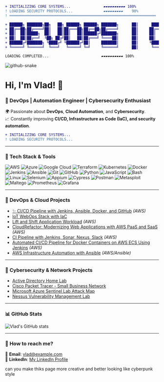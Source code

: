 ```diff
+ INITIALIZING CORE SYSTEMS...               ▰▰▰▰▰▰▰▰▰▰ 100%
! LOADING SECURITY PROTOCOLS...              ▰▰▰▰▰▰▰▰▰    90%
! ═══════════════════════════════════════════════════════════════════

+ ██████╗ ███████╗██╗   ██╗ ██████╗ ██████╗ ███████╗      ██║      ██████╗██╗      ██████╗ ██╗   ██╗██████╗   
+ ██╔══██╗██╔════╝██║   ██║██╔═══██╗██╔══██╗██╔════╝      ██║     ██╔════╝██║     ██╔═══██╗██║   ██║██╔══██╗
+ ██║  ██║█████╗  ██║   ██║██║   ██║██████╔╝███████╗      ██║     ██║     ██║     ██║   ██║██║   ██║██║  ██║
+ ██║  ██║██╔══╝  ╚██╗ ██╔╝██║   ██║██╔═══╝ ╚════██║      ██║     ██║     ██║     ██║   ██║██║   ██║██║  ██║
+ ██████╔╝███████╗ ╚████╔╝ ╚██████╔╝██║     ███████║      ██║     ╚██████╗███████╗╚██████╔╝╚██████╔╝██████╔╝ 
+ ╚═════╝ ╚══════╝  ╚═══╝   ╚═════╝ ╚═╝     ╚══════╝      ██║      ╚═════╝╚══════╝ ╚═════╝  ╚═════╝ ╚═════╝

LOADING COMPLETED...                        ▰▰▰▰▰▰▰▰▰▰ 100%
```
<picture>
  <source media="(prefers-color-scheme: dark)" srcset="https://raw.githubusercontent.com/tobiasmeyhoefer/tobiasmeyhoefer/output/github-snake-dark.svg" />
  <source media="(prefers-color-scheme: light)" srcset="https://raw.githubusercontent.com/tobiasmeyhoefer/tobiasmeyhoefer/output/github-snake.svg" />
  <img alt="github-snake" src="https://raw.githubusercontent.com/tobiasmeyhoefer/tobiasmeyhoefer/output/github-snake.svg" />
</picture>

# Hi, I'm Vlad! 👋  
### 🚀 DevOps | Automation Engineer | Cybersecurity Enthusiast  

🌍 Passionate about **DevOps**, **Cloud Automation**, and **Cybersecurity**.  
📈 Constantly improving **CI/CD, Infrastructure as Code (IaC), and security automation**.  
```diff
+ INITIALIZING CORE SYSTEMS...
! LOADING SECURITY PROTOCOLS...
```
---

### 🚀 **Tech Stack & Tools**

![AWS](https://img.shields.io/badge/AWS-%23FF9900.svg?style=for-the-badge&logo=amazon-aws&logoColor=white)
![Azure](https://img.shields.io/badge/Azure-%230072C6.svg?style=for-the-badge&logo=microsoft-azure&logoColor=white)
![Google Cloud](https://img.shields.io/badge/Google%20Cloud-%234285F4.svg?style=for-the-badge&logo=google-cloud&logoColor=white)
![Terraform](https://img.shields.io/badge/Terraform-%23665c91.svg?style=for-the-badge&logo=terraform&logoColor=white)
![Kubernetes](https://img.shields.io/badge/Kubernetes-%23326ce5.svg?style=for-the-badge&logo=kubernetes&logoColor=white)
![Docker](https://img.shields.io/badge/Docker-%230db7ed.svg?style=for-the-badge&logo=docker&logoColor=white)
![Jenkins](https://img.shields.io/badge/Jenkins-%23D24939.svg?style=for-the-badge&logo=jenkins&logoColor=white)
![Ansible](https://img.shields.io/badge/Ansible-%23EE0000.svg?style=for-the-badge&logo=ansible&logoColor=white)
![Git](https://img.shields.io/badge/Git-%23F05033.svg?style=for-the-badge&logo=git&logoColor=white)
![GitHub](https://img.shields.io/badge/GitHub-%23181717.svg?style=for-the-badge&logo=github&logoColor=white)
![Python](https://img.shields.io/badge/Python-%233776AB.svg?style=for-the-badge&logo=python&logoColor=white)
![JavaScript](https://img.shields.io/badge/JavaScript-%23F7DF1E.svg?style=for-the-badge&logo=javascript&logoColor=black)
![Bash](https://img.shields.io/badge/Bash-%23121011.svg?style=for-the-badge&logo=gnu-bash&logoColor=white)
![Linux](https://img.shields.io/badge/Linux-%23FCC624.svg?style=for-the-badge&logo=linux&logoColor=black)
![Selenium](https://img.shields.io/badge/Selenium-%2343B02A.svg?style=for-the-badge&logo=selenium&logoColor=white)
![Appium](https://img.shields.io/badge/Appium-%23000000.svg?style=for-the-badge&logo=appium&logoColor=white)
![Cypress](https://img.shields.io/badge/Cypress-%2317202C.svg?style=for-the-badge&logo=cypress&logoColor=white)
![Postman](https://img.shields.io/badge/Postman-%23FF6C37.svg?style=for-the-badge&logo=postman&logoColor=white)
![Metasploit](https://img.shields.io/badge/Metasploit-%232148B6.svg?style=for-the-badge&logo=metasploit&logoColor=white)
![Maltego](https://img.shields.io/badge/Maltego-%23007ACC.svg?style=for-the-badge&logo=maltego&logoColor=white)
![Prometheus](https://img.shields.io/badge/Prometheus-%23E6522C.svg?style=for-the-badge&logo=prometheus&logoColor=white)
![Grafana](https://img.shields.io/badge/Grafana-%23F46800.svg?style=for-the-badge&logo=grafana&logoColor=white)


---

### 🚀 **DevOps & Cloud Projects**
- [✨ CI/CD Pipeline with Jenkins, Ansible, Docker, and GitHub](https://github.com/Vlad774/website-for-pipeline) *(AWS)*  
- [IoT WebOps Stack with IaC](https://github.com/Vlad774/IoT-WebOps-Stack-with-IaC)  
- [Lift and Shift Application Workload](https://github.com/Vlad774/Lift_and_Shift) *(AWS)*  
- [CloudRefactor: Modernizing Web Applications with AWS PaaS and SaaS](https://github.com/Vlad774/AWS_Rearch_Web_App_on_Cloud_PAAS_SAAS/blob/main/README.md) *(AWS)*  
- [CI Pipeline with Jenkins, Sonar, Nexus, Slack](https://github.com/Vlad774/CI_Jenkins_Sonar_Nexus_Slack) *(AWS)*  
- [Automated CI/CD Pipeline for Docker Containers on AWS ECS Using Jenkins](https://github.com/Vlad774/Docker-CICD-Pipeline-in-Jenkins-and-ECS/blob/main/README.md) *(AWS)*  
- [AWS Infrastructure Automation with Ansible](https://github.com/Vlad774/Ansible_and_AWS) *(AWS/Ansible)*  

---

### 🔐 **Cybersecurity & Network Projects**
- [Active Directory Home Lab](https://github.com/Vlad774/ActiveDirectoryLab)  
- [Cisco Packet Tracer - Small Business Network](https://github.com/Vlad774/Cisco-Packet-Tracer-Small-Business-model)  
- [Microsoft Azure Sentinel Lab Attack Map](https://github.com/Vlad774/Microsoft-Azure-Sentinel-Lab-Attack-Map/blob/main/README.md)  
- [Nessus Vulnerability Management Lab](https://github.com/Vlad774/Nessus-Vulnerability-Management-Lab)  

---

### 📊 **GitHub Stats**
![Vlad's GitHub stats](https://github-readme-stats.vercel.app/api?username=Vlad774&show_icons=true&theme=tokyonight)  

---

### 🚀 **How to reach me?**
📩 **Email**: [vlad@example.com](mailto:vlad@example.com)  
🔗 **LinkedIn**: [My LinkedIn Profile](https://www.linkedin.com/in/your-profile)  

can you make thiks page more creative and better looking like cyberpunk style
